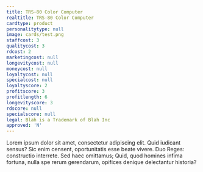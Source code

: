 ```yaml
---
title: TRS-80 Color Computer
realtitle: TRS-80 Color Computer
cardtype: product
personalitytype: null
image: cards/test.png
staffcost: 3
qualitycost: 3
rdcost: 2
marketingcost: null
longevitycost: null
moneycost: null
loyaltycost: null
specialcost: null
loyaltyscore: 2
profitscore: 3
profitlength: 6
longevityscore: 3
rdscore: null
specialscore: null
legal: Blah is a Trademark of Blah Inc
approved: 'N'
---
```


Lorem ipsum dolor sit amet, consectetur adipiscing elit. Quid iudicant sensus? Sic enim censent, oportunitatis esse beate vivere. Duo Reges: constructio interrete. Sed haec omittamus; Quid, quod homines infima fortuna, nulla spe rerum gerendarum, opifices denique delectantur historia?
